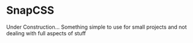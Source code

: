 # SnapCSS

Under Construction... Something simple to use for small projects and not dealing with full aspects of stuff
